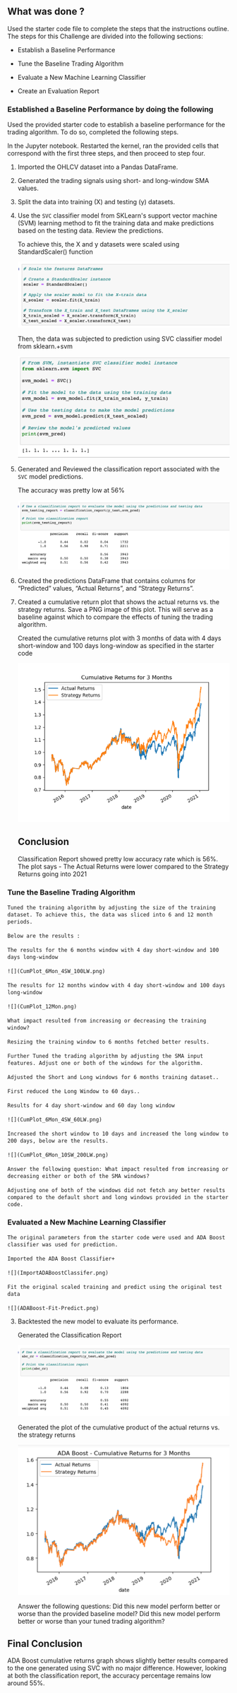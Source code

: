 
## What was done ?

Used the starter code file to complete the steps that the instructions outline. The steps for this Challenge are divided into the following sections:

* Establish a Baseline Performance

* Tune the Baseline Trading Algorithm

* Evaluate a New Machine Learning Classifier

* Create an Evaluation Report

### Established a Baseline Performance by doing the following

Used the provided starter code to establish a baseline performance for the trading algorithm. To do so, completed the following steps.

In the Jupyter notebook. Restarted the kernel, ran the provided cells that correspond with the first three steps, and then proceed to step four.

1. Imported the OHLCV dataset into a Pandas DataFrame.

2. Generated the trading signals using short- and long-window SMA values.

3. Split the data into training (X) and testing (y) datasets.

4. Use the `SVC` classifier model from SKLearn's support vector machine (SVM) learning method to fit the training data and make predictions based on the testing data. Review the predictions.

    To achieve this, the X and y datasets were scaled using StandardScaler() function

    ![](ScaledData.png)

    Then, the data was subjected to prediction using SVC classifier model from sklearn.+svm

    ![](SVC.png)

5. Generated and Reviewed the classification report associated with the `SVC` model predictions.

    The accuracy was pretty low at 56%

    ![](SVC_CR.png)

6. Created the predictions DataFrame that contains columns for “Predicted” values, “Actual Returns”, and “Strategy Returns”.

7. Created a cumulative return plot that shows the actual returns vs. the strategy returns. Save a PNG image of this plot. This will serve as a baseline against which to compare the effects of tuning the trading algorithm.

    Created the cumulative returns plot with 3 months of data with 4 days short-window and 100 days long-window as specified in the starter code

    ![](CumPlot_3Mon.png)

    ## Conclusion

    Classification Report showed pretty low accuracy rate which is 56%. The plot says - The Actual Returns were lower compared to the Strategy Returns going into 2021

### Tune the Baseline Trading Algorithm

    Tuned the training algorithm by adjusting the size of the training dataset. To achieve this, the data was sliced into 6 and 12 month periods. 

    Below are the results :

    The results for the 6 months window with 4 day short-window and 100 days long-window

    ![](CumPlot_6Mon_4SW_100LW.png)

    The results for 12 months window with 4 day short-window and 100 days long-window

    ![](CumPlot_12Mon.png)

    What impact resulted from increasing or decreasing the training window?

    Resizing the training window to 6 months fetched better results.

    Further Tuned the trading algorithm by adjusting the SMA input features. Adjust one or both of the windows for the algorithm. 

    Adjusted the Short and Long windows for 6 months training dataset..

    First reduced the Long Window to 60 days..

    Results for 4 day short-window and 60 day long window

    ![](CumPlot_6Mon_4SW_60LW.png)

    Increased the short window to 10 days and increased the long window to 200 days, below are the results.

    ![](CumPlot_6Mon_10SW_200LW.png)

    Answer the following question: What impact resulted from increasing or decreasing either or both of the SMA windows?

    Adjusting one of both of the windows did not fetch any better results compared to the default short and long windows provided in the starter code.

### Evaluated a New Machine Learning Classifier

    The original parameters from the starter code were used and ADA Boost classifier was used for prediction. 

    Imported the ADA Boost Classifier+

    ![](ImportADABoostClassifer.png)

    Fit the original scaled training and predict using the original test data

    ![](ADABoost-Fit-Predict.png)


3. Backtested the new model to evaluate its performance.

    Generated the Classification Report

    ![](ADA-Boost-Classification-Report.png)

    Generated the plot of the cumulative product of the actual returns vs. the strategy returns

    ![](ADA-Boost-Cumulative-Returns.png)

    Answer the following questions: Did this new model perform better or worse than the provided baseline model? Did this new model perform better or worse than your tuned trading algorithm?

## Final Conclusion

ADA Boost cumulative returns graph shows slightly better results compared to the one generated using SVC with no major difference. However, looking at both the classification report, the accuracy percentage remains low around 55%.



